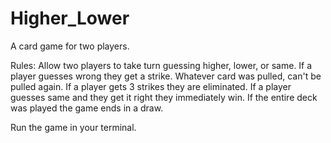 # Higher_Lower
A card game for two players.

Rules:
  Allow two players to take turn guessing higher, lower, or same.
  If a player guesses wrong they get a strike.
  Whatever card was pulled, can't be pulled again.
  If a player gets 3 strikes they are eliminated.
  If a player guesses same and they get it right they 
  immediately win.
  If the entire deck was played the game ends in a draw.

Run the game in your terminal.
